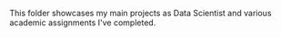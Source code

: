 This folder showcases my main projects as Data Scientist and various academic assignments I've completed.
